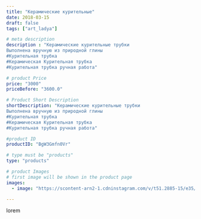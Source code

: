 ```yaml
---
title: "Керамические курительные"
date: 2018-03-15
draft: false
tags: ["art_ladya"]

# meta description
description : "Керамические курительные трубки
Выполнена вручную из природной глины
#Курительная трубка
#Керамическая Курительная трубка
#Курительная трубка ручная работа"

# product Price
price: "3000"
priceBefore: "3600.0"

# Product Short Description
shortDescription: "Керамические курительные трубки
Выполнена вручную из природной глины
#Курительная трубка
#Керамическая Курительная трубка
#Курительная трубка ручная работа"

#product ID
productID: "BgW3Gmfn0Vr"

# type must be "products"
type: "products"

# product Images
# first image will be shown in the product page
images:
  - image: "https://scontent-arn2-1.cdninstagram.com/v/t51.2885-15/e35/39965040_891362437724289_1983183719950712832_n.jpg?se=8&tp=1&_nc_ht=scontent-arn2-1.cdninstagram.com&_nc_cat=109&_nc_ohc=dKXUkCRYQ44AX_fGp_K&ccb=7-4&oh=4b9d0f87a39e6508916add86c0427b9b&oe=6085A757&_nc_sid=86f79a&ig_cache_key=MTczNTgxNzA1MjYwNTU5NzAzNQ%3D%3D.2-ccb7-4"

---
```

lorem
